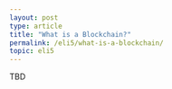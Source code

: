 ```yaml
---
layout: post
type: article
title: "What is a Blockchain?"
permalink: /eli5/what-is-a-blockchain/
topic: eli5
---
```


TBD
